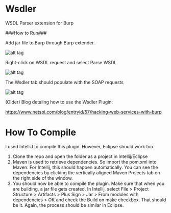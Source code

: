 Wsdler
======

WSDL Parser extension for Burp

###How to Run###

Add jar file to Burp through Burp extender.

![alt tag](https://blog.netspi.com/wp-content/uploads/2015/05/1430624756-458a48eb0a789e8805d2e25fbb8b1b77-1024x514.png)

Right-click on WSDL request and select Parse WSDL

![alt tag](https://blog.netspi.com/wp-content/uploads/2015/05/1430624759-035d370fd48f0d9a8c8326a78fccb714.png)

The Wsdler tab should populate with the SOAP requests

![alt tag](https://blog.netspi.com/wp-content/uploads/2015/05/1430624761-83fe6f80d8d373113cced26ab6c0714b.png)

(Older) Blog detailng how to use the Wsdler Plugin:

https://www.netspi.com/blog/entryid/57/hacking-web-services-with-burp

How To Compile
==============

I used IntelliJ to compile this plugin. However, Eclipse should work too. 

1. Clone the repo and open the folder as a project in Intellij/Eclipse
2. Maven is used to retrieve dependencies. So import the pom.xml into Maven. For Intellij, this should happen automatically. You can see the dependencies by clicking the vertically aligned Maven Projects tab on the right side of the window.
3. You should now be able to compile the plugin. Make sure that when you are building, a jar file gets created. In Intellij, select File > Project Structure > Artifacts > Plus Sign > Jar > From modules with dependencies > OK and check the Build on make checkbox. That should be it. Again, the process should be similar in Eclipse.
